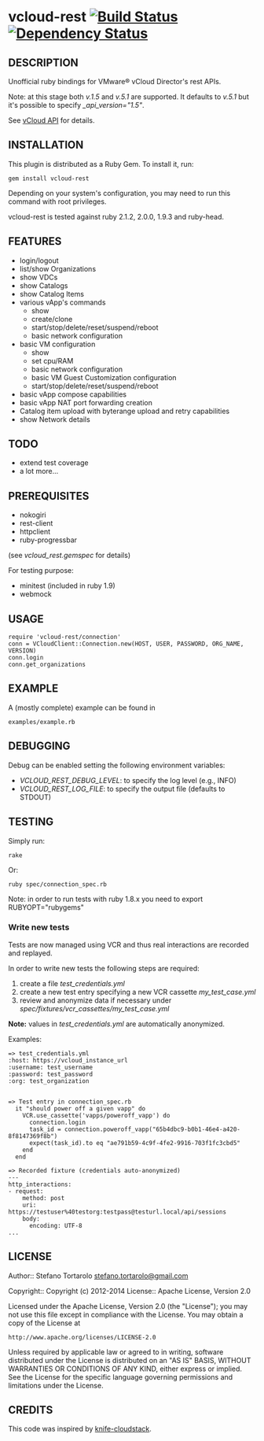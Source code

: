 vcloud-rest [![Build Status](https://secure.travis-ci.org/astratto/vcloud-rest.png?branch=master)](http://travis-ci.org/astratto/vcloud-rest) [![Dependency Status](https://gemnasium.com/astratto/vcloud-rest.png)](https://gemnasium.com/astratto/vcloud-rest)
===========

DESCRIPTION
--
Unofficial ruby bindings for VMware® vCloud Director's rest APIs.

Note: at this stage both _v.1.5_ and _v.5.1_ are supported. It defaults to _v.5.1_ but it's possible to specify *_api_version="1.5"*.

See [vCloud API](http://pubs.vmware.com/vcd-51/topic/com.vmware.vcloud.api.doc_51/GUID-86CA32C2-3753-49B2-A471-1CE460109ADB.html) for details.

INSTALLATION
--
This plugin is distributed as a Ruby Gem. To install it, run:

    gem install vcloud-rest

Depending on your system's configuration, you may need to run this command with root privileges.

vcloud-rest is tested against ruby 2.1.2, 2.0.0, 1.9.3 and ruby-head.

FEATURES
--
- login/logout
- list/show Organizations
- show VDCs
- show Catalogs
- show Catalog Items
- various vApp's commands
    - show
    - create/clone
    - start/stop/delete/reset/suspend/reboot
    - basic network configuration
- basic VM configuration
    - show
    - set cpu/RAM
    - basic network configuration
    - basic VM Guest Customization configuration
    - start/stop/delete/reset/suspend/reboot
- basic vApp compose capabilities
- basic vApp NAT port forwarding creation
- Catalog item upload with byterange upload and retry capabilities
- show Network details

TODO
--
- extend test coverage
- a lot more...

PREREQUISITES
--
- nokogiri
- rest-client
- httpclient
- ruby-progressbar

(see *vcloud_rest.gemspec* for details)

For testing purpose:
- minitest (included in ruby 1.9)
- webmock

USAGE
--

    require 'vcloud-rest/connection'
    conn = VCloudClient::Connection.new(HOST, USER, PASSWORD, ORG_NAME, VERSION)
    conn.login
    conn.get_organizations

EXAMPLE
--
A (mostly complete) example can be found in

    examples/example.rb

DEBUGGING
--
Debug can be enabled setting the following environment variables:

* *VCLOUD_REST_DEBUG_LEVEL*: to specify the log level (e.g., INFO)
* *VCLOUD_REST_LOG_FILE*: to specify the output file (defaults to STDOUT)

TESTING
--
Simply run:

    rake
Or:

    ruby spec/connection_spec.rb

Note: in order to run tests with ruby 1.8.x you need to export RUBYOPT="rubygems"

### Write new tests

Tests are now managed using VCR and thus real interactions are recorded and replayed.

In order to write new tests the following steps are required:

1. create a file *test_credentials.yml*
1. create a new test entry specifying a new VCR cassette *my_test_case.yml*
1. review and anonymize data if necessary under *spec/fixtures/vcr_cassettes/my_test_case.yml*

**Note:** values in *test_credentials.yml* are automatically anonymized.

Examples:

    => test_credentials.yml
    :host: https://vcloud_instance_url
    :username: test_username
    :password: test_password
    :org: test_organization


    => Test entry in connection_spec.rb
      it "should power off a given vapp" do
        VCR.use_cassette('vapps/poweroff_vapp') do
          connection.login
          task_id = connection.poweroff_vapp("65b4dbc9-b0b1-46e4-a420-8f8147369f8b")
          expect(task_id).to eq "ae791b59-4c9f-4fe2-9916-703f1fc3cbd5"
        end
      end

    => Recorded fixture (credentials auto-anonymized)
    ---
    http_interactions:
    - request:
        method: post
        uri: https://testuser%40testorg:testpass@testurl.local/api/sessions
        body:
          encoding: UTF-8
    ...


LICENSE
--

Author:: Stefano Tortarolo <stefano.tortarolo@gmail.com>

Copyright:: Copyright (c) 2012-2014
License:: Apache License, Version 2.0

Licensed under the Apache License, Version 2.0 (the "License");
you may not use this file except in compliance with the License.
You may obtain a copy of the License at

    http://www.apache.org/licenses/LICENSE-2.0

Unless required by applicable law or agreed to in writing, software
distributed under the License is distributed on an "AS IS" BASIS,
WITHOUT WARRANTIES OR CONDITIONS OF ANY KIND, either express or implied.
See the License for the specific language governing permissions and
limitations under the License.

CREDITS
--
This code was inspired by [knife-cloudstack](https://github.com/CloudStack-extras/knife-cloudstack).
